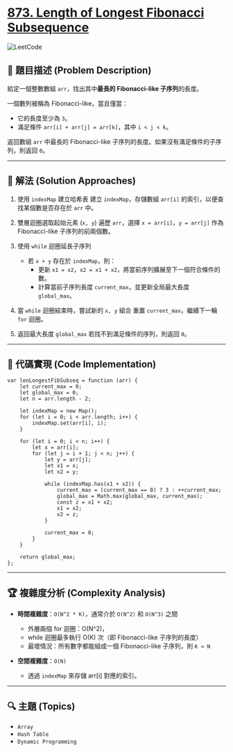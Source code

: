 # [873. Length of Longest Fibonacci Subsequence](https://leetcode.com/problems/length-of-longest-fibonacci-subsequence/description/)

![LeetCode](https://leetcode.com/static/images/LeetCode_Sharing.png)

## **📝 題目描述 (Problem Description)**  

給定一個整數數組 `arr`，找出其中**最長的 Fibonacci-like 子序列**的長度。

一個數列被稱為 Fibonacci-like，當且僅當：
- 它的長度至少為 `3`。
- 滿足條件 `arr[i] + arr[j] = arr[k]`，其中 `i < j < k`。

返回數組 `arr` 中最長的 Fibonacci-like 子序列的長度。如果沒有滿足條件的子序列，則返回 `0`。

---

## 🚀 **解法 (Solution Approaches)**
1. 使用 `indexMap` 建立哈希表
    建立 `indexMap`，存儲數組 `arr[i]` 的索引，以便查找某個數是否存在於 `arr` 中。

2. 雙層迴圈選取起始元素 (`x, y`)
    遍歷 `arr`，選擇 `x = arr[i]`，`y = arr[j]` 作為 Fibonacci-like 子序列的前兩個數。

3. 使用 `while` 迴圈延長子序列
    - 若 `x + y` 存在於 `indexMap`，則：
      - 更新 `x1 = x2`，`x2 = x1 + x2`，將當前序列擴展至下一個符合條件的數。
      - 計算當前子序列長度 `current_max`，並更新全局最大長度 `global_max`。

4. 當 `while` 迴圈結束時，嘗試新的 `x, y` 組合
    重置 `current_max`，繼續下一輪 `for` 迴圈。

5. 返回最大長度 `global_max`
    若找不到滿足條件的序列，則返回 `0`。

---

## 📌 **代碼實現 (Code Implementation)**
```
var lenLongestFibSubseq = function (arr) {
    let current_max = 0;
    let global_max = 0;
    let n = arr.length - 2;

    let indexMap = new Map();
    for (let i = 0; i < arr.length; i++) {
        indexMap.set(arr[i], i);
    }

    for (let i = 0; i < n; i++) {
        let x = arr[i];
        for (let j = i + 1; j < n; j++) {
            let y = arr[j];
            let x1 = x;
            let x2 = y;

            while (indexMap.has(x1 + x2)) {
                current_max = (current_max == 0) ? 3 : ++current_max;
                global_max = Math.max(global_max, current_max);
                const z = x1 + x2;
                x1 = x2;
                x2 = z;
            }

            current_max = 0;
        }
    }

    return global_max;
};
```

---

## 🏆 **複雜度分析 (Complexity Analysis)**  

- **時間複雜度**：`O(N^2 * K)`，通常介於 `O(N^2)` 和 `O(N^3)` 之間 
  - 外層兩個 for 迴圈：O(N^2)，
  - while 迴圈最多執行 O(K) 次（即 Fibonacci-like 子序列的長度）
  - 最壞情況：所有數字都能組成一個 Fibonacci-like 子序列，則 `K ≈ N`

- **空間複雜度**：`O(N)`  
  - 透過 `indexMap` 來存儲 arr[i] 對應的索引。

--- 

## 🔍 **主題 (Topics)**
- `Array`
- `Hash Table`
- `Dynamic Programming`